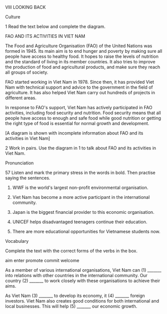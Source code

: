 VIII LOOKING BACK

Culture

1 Read the text below and complete the diagram.

FAO AND ITS ACTIVITIES IN VIET NAM

The Food and Agriculture Organisation (FAO) of the United Nations was formed in 1945. Its main aim is to end hunger and poverty by making sure all people have access to healthy food. It hopes to raise the levels of nutrition and the standard of living in its member countries. It also tries to improve the production of food and agricultural products, and make sure they reach all groups of society.

FAO started working in Viet Nam in 1978. Since then, it has provided Viet Nam with technical support and advice to the government in the field of agriculture. It has also helped Viet Nam carry out hundreds of projects in different areas.

In response to FAO's support, Viet Nam has actively participated in FAO activities, including food security and nutrition. Food security means that all people have access to enough and safe food while good nutrition or getting the right type of food is essential for normal growth and development.

[A diagram is shown with incomplete information about FAO and its activities in Viet Nam]

2 Work in pairs. Use the diagram in 1 to talk about FAO and its activities in Viet Nam.

Pronunciation

57 Listen and mark the primary stress in the words in bold. Then practise saying the sentences.

1. WWF is the world's largest non-profit environmental organisation.

2. Viet Nam has become a more active participant in the international community.

3. Japan is the biggest financial provider to this economic organisation.

4. UNICEF helps disadvantaged teenagers continue their education.

5. There are more educational opportunities for Vietnamese students now.

Vocabulary

Complete the text with the correct forms of the verbs in the box.

aim    enter    promote
commit    welcome

As a member of various international organisations, Viet Nam can (1) _______ into relations with other countries in the international community. Our country (2) _______ to work closely with these organisations to achieve their aims.

As Viet Nam (3) _______ to develop its economy, it (4) _______ foreign investors. Viet Nam also creates good conditions for both international and local businesses. This will help (5) _______ our economic growth.